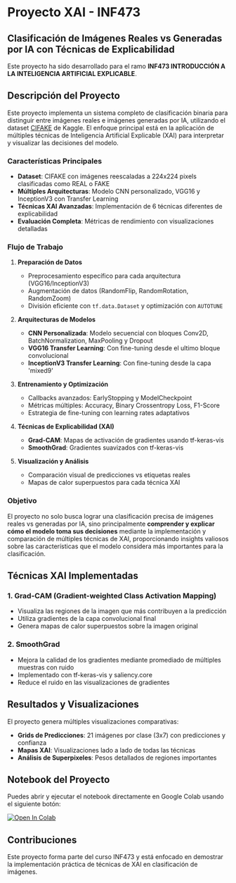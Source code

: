# Proyecto XAI - INF473
## Clasificación de Imágenes Reales vs Generadas por IA con Técnicas de Explicabilidad

Este proyecto ha sido desarrollado para el ramo **INF473 INTRODUCCIÓN A LA INTELIGENCIA ARTIFICIAL EXPLICABLE**.

## Descripción del Proyecto

Este proyecto implementa un sistema completo de clasificación binaria para distinguir entre imágenes reales e imágenes generadas por IA, utilizando el dataset [CIFAKE](https://www.kaggle.com/datasets/birdy654/cifake-real-and-ai-generated-synthetic-images) de Kaggle. El enfoque principal está en la aplicación de múltiples técnicas de Inteligencia Artificial Explicable (XAI) para interpretar y visualizar las decisiones del modelo.

### Características Principales

- **Dataset**: CIFAKE con imágenes reescaladas a 224x224 pixels clasificadas como REAL o FAKE
- **Múltiples Arquitecturas**: Modelo CNN personalizado, VGG16 y InceptionV3 con Transfer Learning
- **Técnicas XAI Avanzadas**: Implementación de 6 técnicas diferentes de explicabilidad
- **Evaluación Completa**: Métricas de rendimiento con visualizaciones detalladas

### Flujo de Trabajo

1. **Preparación de Datos**
   - Preprocesamiento específico para cada arquitectura (VGG16/InceptionV3)
   - Augmentación de datos (RandomFlip, RandomRotation, RandomZoom)
   - División eficiente con `tf.data.Dataset` y optimización con `AUTOTUNE`

2. **Arquitecturas de Modelos**
   - **CNN Personalizada**: Modelo secuencial con bloques Conv2D, BatchNormalization, MaxPooling y Dropout
   - **VGG16 Transfer Learning**: Con fine-tuning desde el ultimo bloque convolucional
   - **InceptionV3 Transfer Learning**: Con fine-tuning desde la capa 'mixed9'

3. **Entrenamiento y Optimización**
   - Callbacks avanzados: EarlyStopping y ModelCheckpoint
   - Métricas múltiples: Accuracy, Binary Crossentropy Loss, F1-Score
   - Estrategia de fine-tuning con learning rates adaptativos

4. **Técnicas de Explicabilidad (XAI)**
   - **Grad-CAM**: Mapas de activación de gradientes usando tf-keras-vis
   - **SmoothGrad**: Gradientes suavizados con tf-keras-vis

5. **Visualización y Análisis**
   - Comparación visual de predicciones vs etiquetas reales
   - Mapas de calor superpuestos para cada técnica XAI

### Objetivo

El proyecto no solo busca lograr una clasificación precisa de imágenes reales vs generadas por IA, sino principalmente **comprender y explicar cómo el modelo toma sus decisiones** mediante la implementación y comparación de múltiples técnicas de XAI, proporcionando insights valiosos sobre las características que el modelo considera más importantes para la clasificación.

## Técnicas XAI Implementadas

### 1. Grad-CAM (Gradient-weighted Class Activation Mapping)
- Visualiza las regiones de la imagen que más contribuyen a la predicción
- Utiliza gradientes de la capa convolucional final
- Genera mapas de calor superpuestos sobre la imagen original

### 2. SmoothGrad
- Mejora la calidad de los gradientes mediante promediado de múltiples muestras con ruido
- Implementado con tf-keras-vis y saliency.core
- Reduce el ruido en las visualizaciones de gradientes

## Resultados y Visualizaciones

El proyecto genera múltiples visualizaciones comparativas:
- **Grids de Predicciones**: 21 imágenes por clase (3x7) con predicciones y confianza
- **Mapas XAI**: Visualizaciones lado a lado de todas las técnicas
- **Análisis de Superpixeles**: Pesos detallados de regiones importantes

## Notebook del Proyecto

Puedes abrir y ejecutar el notebook directamente en Google Colab usando el siguiente botón:

[![Open In Colab](https://colab.research.google.com/assets/colab-badge.svg)](https://colab.research.google.com/github/santii0135/proyecto_xai/blob/main/Proyecto_XAI.ipynb)

## Contribuciones

Este proyecto forma parte del curso INF473 y está enfocado en demostrar la implementación práctica de técnicas de XAI en clasificación de imágenes. 
